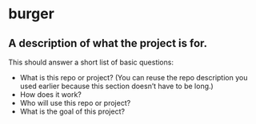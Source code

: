 # burger

## A description of what the project is for.

This should answer a short list of basic questions:

 - What is this repo or project? (You can reuse the repo description you used earlier because this section doesn’t have to be long.)
 - How does it work?
 - Who will use this repo or project?
 - What is the goal of this project?